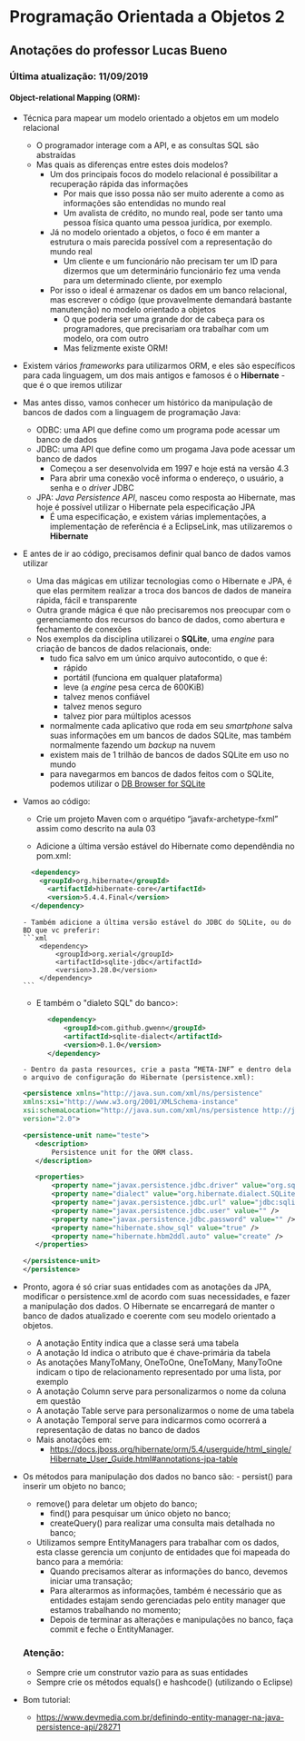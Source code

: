 # **Programação** Orientada a Objetos 2

## Anotações do professor Lucas Bueno

### Última atualização: 11/09/2019

#### Object-relational Mapping (ORM):

- Técnica para mapear um modelo orientado a objetos em um modelo relacional
  - O programador interage com a API, e as consultas SQL são abstraídas
  - Mas quais as diferenças entre estes dois modelos?
    - Um dos principais focos do modelo relacional é possibilitar a recuperação rápida das informações
        - Por mais que isso possa não ser muito aderente a como as informações são entendidas no mundo real
        - Um avalista de crédito, no mundo real, pode ser tanto uma pessoa física quanto uma pessoa jurídica, por exemplo.
    - Já no modelo orientado a objetos, o foco é em manter a estrutura o mais parecida possível com a representação do mundo real
        - Um cliente e um funcionário não precisam ter um ID para dizermos que um determinário funcionário fez uma venda para um determinado cliente, por exemplo
    - Por isso o ideal é armazenar os dados em um banco relacional, mas escrever o código (que provavelmente demandará bastante manutenção) no modelo orientado a objetos
        - O que poderia ser uma grande dor de cabeça para os programadores, que precisariam ora trabalhar com um modelo, ora com outro
        - Mas felizmente existe ORM!

- Existem vários *frameworks* para utilizarmos ORM, e eles são específicos para cada linguagem, um dos mais antigos e famosos é o **Hibernate** - que é o que iremos utilizar

- Mas antes disso, vamos conhecer um histórico da manipulação de bancos de dados com a linguagem de programação Java:
  - ODBC: uma API que define como um programa pode acessar um banco de dados
  - JDBC: uma API que define como um progama Java pode acessar um banco de dados
      - Começou a ser desenvolvida em 1997 e hoje está na versão 4.3
      - Para abrir uma conexão você informa o endereço, o usuário, a senha e o *driver* JDBC
  - JPA:  *Java Persistence API*, nasceu como resposta ao Hibernate, mas hoje é possível utilizar o Hibernate pela especificação JPA
      - É uma especificação, e existem várias implementações, a implementação de referência é a EclipseLink, mas utilizaremos o **Hibernate**

- E antes de ir ao código, precisamos definir qual banco de dados vamos utilizar
    - Uma das mágicas em utilizar tecnologias como o Hibernate e JPA, é que elas permitem realizar a troca dos bancos de dados de maneira rápida, fácil e transparente
    - Outra grande mágica é que não precisaremos nos preocupar com o gerenciamento dos recursos do banco de dados, como abertura e fechamento de conexões
    - Nos exemplos da disciplina utilizarei o **SQLite**, uma *engine* para criação de bancos de dados relacionais, onde:
      - tudo fica salvo em um único arquivo autocontido, o que é:
        - rápido
        - portátil (funciona em qualquer plataforma)
        - leve (a *engine* pesa cerca de 600KiB)
        - talvez menos confiável
        - talvez menos seguro
        - talvez pior para múltiplos acessos
      - normalmente cada aplicativo que roda em seu *smartphone* salva suas informações em um bancos de dados SQLite, mas também normalmente fazendo um *backup* na nuvem
      - existem mais de 1 trilhão de bancos de dados SQLite em uso no mundo
      - para navegarmos em bancos de dados feitos com o SQLite, podemos utilizar o [DB Browser for SQLite](https://sqlitebrowser.org/)

- Vamos ao código:

    - Crie um projeto Maven com o arquétipo “javafx-archetype-fxml” assim como descrito na aula 03

    - Adicione a última versão estável do Hibernate como dependêndia no pom.xml:

    ```xml
      <dependency>
        <groupId>org.hibernate</groupId>
          <artifactId>hibernate-core</artifactId>
          <version>5.4.4.Final</version>
      </dependency>
    ```

      - Também adicione a última versão estável do JDBC do SQLite, ou do BD que vc preferir:
      ```xml
          <dependency>
              <groupId>org.xerial</groupId>
              <artifactId>sqlite-jdbc</artifactId>
              <version>3.28.0</version>
          </dependency>
      ```
     - E também o "dialeto SQL" do banco>:
    ```xml
    	  <dependency>
			  <groupId>com.github.gwenn</groupId>
			  <artifactId>sqlite-dialect</artifactId>
			  <version>0.1.0</version>
		  </dependency>
    ```

      - Dentro da pasta resources, crie a pasta “META-INF” e dentro dela o arquivo de configuração do Hibernate (persistence.xml):
     ```xml
    <persistence xmlns="http://java.sun.com/xml/ns/persistence"
	xmlns:xsi="http://www.w3.org/2001/XMLSchema-instance"
	xsi:schemaLocation="http://java.sun.com/xml/ns/persistence http://java.sun.com/xml/ns/persistence/persistence_2_0.xsd"
	version="2.0">

	<persistence-unit name="teste">
		<description>
            Persistence unit for the ORM class.
        </description>

		<properties>
			<property name="javax.persistence.jdbc.driver" value="org.sqlite.JDBC" />
			<property name="dialect" value="org.hibernate.dialect.SQLiteDialect" />
			<property name="javax.persistence.jdbc.url" value="jdbc:sqlite:db.sqlite" />
			<property name="javax.persistence.jdbc.user" value="" />
			<property name="javax.persistence.jdbc.password" value="" />
			<property name="hibernate.show_sql" value="true" />
			<property name="hibernate.hbm2ddl.auto" value="create" />
		</properties>

	</persistence-unit>
	</persistence>
	 ```

- Pronto, agora é só criar suas entidades com as anotações da JPA, modificar o persistence.xml de acordo com suas necessidades, e fazer a manipulação dos dados. O Hibernate se encarregará de manter o banco de dados atualizado e coerente com seu modelo orientado a objetos.

    - A anotação Entity indica que a classe será uma tabela
    - A anotação Id indica o atributo que é chave-primária da tabela
    - As anotações ManyToMany, OneToOne, OneToMany, ManyToOne indicam o tipo de relacionamento representado por uma lista, por exemplo
    - A anotação Column serve para personalizarmos o nome da coluna em questão
    - A anotação Table serve para personalizarmos o nome de uma tabela
    - A anotação Temporal serve para indicarmos como ocorrerá a representação de datas no banco de dados
    - Mais anotações em:
        - https://docs.jboss.org/hibernate/orm/5.4/userguide/html_single/Hibernate_User_Guide.html#annotations-jpa-table
- Os métodos para manipulação dos dados no banco são:
        - persist() para inserir um objeto no banco;
    - remove() para deletar um objeto do banco;
        - find() para pesquisar um único objeto no banco;
        - createQuery() para realizar uma consulta mais detalhada no banco;
    - Utilizamos sempre EntityManagers para trabalhar com os dados, esta classe gerencia um conjunto de entidades que foi mapeada do banco para a memória:
        - Quando precisamos alterar as informações do banco, devemos iniciar uma transação;
        - Para alterarmos as informações, também é necessário que as entidades estajam sendo gerenciadas pelo entity manager que estamos trabalhando no momento;
        - Depois de terminar as alterações e manipulações no banco, faça commit e feche o EntityManager.

    ### Atenção:

    - Sempre crie um construtor vazio para as suas entidades
    - Sempre crie os métodos equals() e hashcode() (utilizando o Eclipse)

- Bom tutorial:

    - https://www.devmedia.com.br/definindo-entity-manager-na-java-persistence-api/28271
